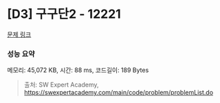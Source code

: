 # [D3] 구구단2 - 12221 

[문제 링크](https://swexpertacademy.com/main/code/problem/problemDetail.do?contestProbId=AXpz3dravpQDFATi) 

### 성능 요약

메모리: 45,072 KB, 시간: 88 ms, 코드길이: 189 Bytes



> 출처: SW Expert Academy, https://swexpertacademy.com/main/code/problem/problemList.do